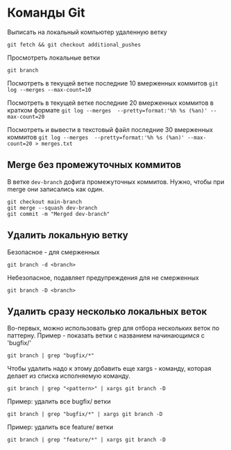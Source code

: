 # Команды Git

Выписать на локальный компьютер удаленную ветку

`git fetch && git checkout additional_pushes`

Просмотреть локальные ветки

`git branch`

Посмотреть в текущей ветке последние 10 вмерженных коммитов
`git log --merges --max-count=10`

Посмотреть в текущей ветке последние 20 вмерженных коммитов в кратком формате
`git log --merges  --pretty=format:'%h %s (%an)' --max-count=20`

Посмотреть и вывести в текстовый файл последние 30 вмерженных коммитов
`git log --merges  --pretty=format:'%h %s (%an)' --max-count=20 > merges.txt`

## Merge без промежуточных коммитов

В ветке `dev-branch` дофига промежуточных коммитов. Нужно, чтобы при merge они записались как один.

```
git checkout main-branch
git merge --squash dev-branch
git commit -m "Merged dev-branch"
```

## Удалить локальную ветку

Безопасное - для смерженных

`git branch -d <branch>`

Небезопасное, подавляет предупреждения для не смерженных

`git branch -D <branch>`

## Удалить сразу несколько локальных веток

Во-первых, можно использовать grep для отбора нескольких веток по паттерну. Пример - показать ветки с названием начинающимся с 'bugfix/'

`git branch | grep "bugfix/*"`

Чтобы удалить надо к этому добавить еще xargs - команду, которая делает из списка исполняемую команду.

`git branch | grep "<pattern>" | xargs git branch -D`

Пример: удалить все bugfix/ ветки

`git branch | grep "bugfix/*" | xargs git branch -D`

Пример: удалить все feature/ ветки

`git branch | grep "feature/*" | xargs git branch -D`
